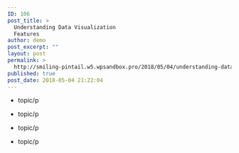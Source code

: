 ```yaml
---
ID: 106
post_title: >
  Understanding Data Visualization
  Features
author: demo
post_excerpt: ""
layout: post
permalink: >
  http://smiling-pintail.w5.wpsandbox.pro/2018/05/04/understanding-data-visualization-features/
published: true
post_date: 2018-05-04 21:22:04
---
```

- topic/p

- topic/p

- topic/p

- topic/p